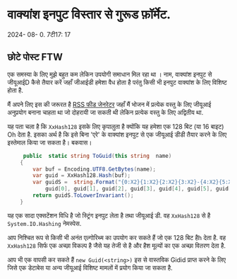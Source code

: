 # वाक्यांश इनपुट विस्तार से गुरूड फ़ॉर्मेट.

<!--category-- C# -->
<datetime class="hidden">2024- 08- 0. 7टी17: 17</datetime>

## छोटे पोस्ट FTW

एक समस्या के लिए मुझे बहुत कम लेकिन उपयोगी समाधान मिल रहा था । नाम, वाक्यांश इनपुट से जीयूआईD कैसे तैयार करें जहाँ जीआईडी हमेशा वैध होता है परंतु किसी भी इनपुट वाक्यांश के लिए विशिष्ट होता है.

मैं अपने लिए इस की जरूरत है [RSS फीड जेनरेटर](/blog/addinganrssfilewithaspnetcore) जहाँ मैं भोजन में प्रत्येक वस्तु के लिए जीयूआई अनुप्रयोग बनाना चाहता था जो दोहरायी जा सकती थी लेकिन प्रत्येक वस्तु के लिए अद्वितीय था.

यह पता चला है कि `XxHash128` इसके लिए कृपालुता है क्योंकि यह हमेशा एक 128 बिट (या 16 बाइट) Oh देता है. इसका अर्थ है कि इसे बिना 'एरे' के वाक्यांश इनपुट से एक जीयूआई डीडी तैयार करने के लिए इस्तेमाल किया जा सकता है। बकवास।

```csharp
     public  static string ToGuid(this string  name)
    {
        var buf = Encoding.UTF8.GetBytes(name);
        var guid = XxHash128.Hash(buf);
        var guidS =  string.Format("{0:X2}{1:X2}{2:X2}{3:X2}-{4:X2}{5:X2}-{6:X2}{7:X2}-{8:X2}{9:X2}-{10:X2}{11:X2}{12:X2}{13:X2}{14:X2}{15:X2}", 
            guid[0], guid[1], guid[2], guid[3], guid[4], guid[5], guid[6], guid[7], guid[8], guid[9], guid[10], guid[11], guid[12], guid[13], guid[14], guid[15]);
        return guidS.ToLowerInvariant();
    }
```

यह एक सादा एक्सटेंशन विधि है जो स्ट्रिंग इनपुट लेता है तथा जीयूआई डी. वह `XxHash128` से है `System.IO.Hashing` नेमस्पेस.

आप निश्चित रूप से किसी भी अनंत एल्गोरिथ्म का उपयोग कर सकते हैं जो एक 128 बिट हैh देता है. वह `XxHash128` सिर्फ एक अच्छा विकल्प है जैसे यह तेजी से है और हैश मूल्यों का एक अच्छा वितरण देता है.

आप भी एक वापसी कर सकते हैं `new Guid(<string>)` इस से वास्तविक Gidid प्राप्त करने के लिए जिसे एक डेटाबेस या अन्य जीयूआई विशिष्ट मामलों में प्रयोग किया जा सकता है.